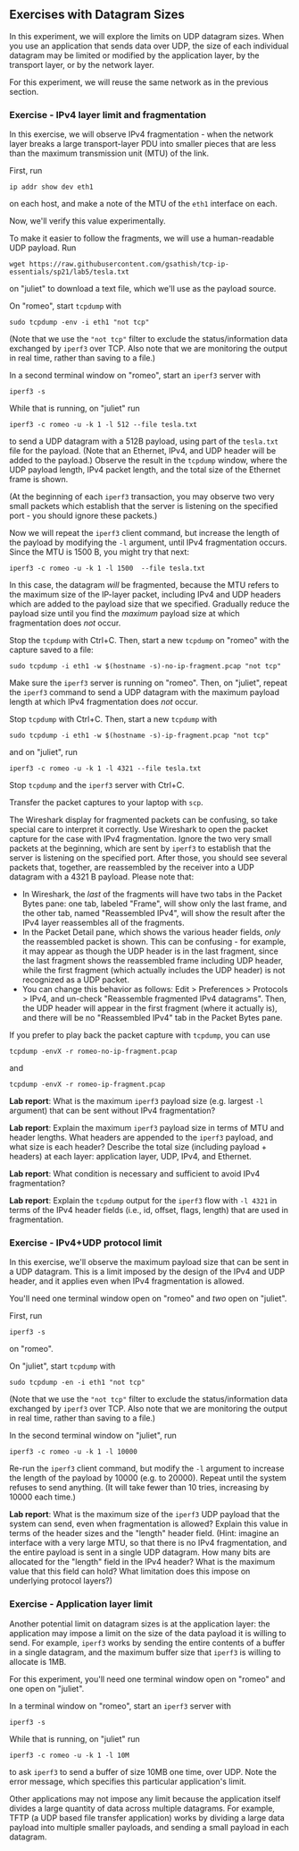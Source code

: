 ## Exercises with Datagram Sizes


In this experiment, we will explore the limits on UDP datagram sizes. When you use an application that sends data over UDP, the size of each individual datagram may be limited or modified by the application layer, by the transport layer, or by the network layer.

For this experiment, we will reuse the same network as in the previous section. 

### Exercise - IPv4 layer limit and fragmentation

In this exercise, we will observe IPv4 fragmentation - when the network layer breaks a large transport-layer PDU into smaller pieces that are less than the maximum transmission unit (MTU) of the link.

First, run 

```
ip addr show dev eth1
```

on each host, and make a note of the MTU of the `eth1` interface on each. 

Now, we'll verify this value experimentally.

To make it easier to follow the fragments, we will use a human-readable UDP payload. Run

```
wget https://raw.githubusercontent.com/gsathish/tcp-ip-essentials/sp21/lab5/tesla.txt
```

on "juliet" to download a text file, which we'll use as the payload source.

On "romeo", start `tcpdump` with 

```
sudo tcpdump -env -i eth1 "not tcp"
```

(Note that we use the `"not tcp"` filter to exclude the status/information data exchanged by `iperf3` over TCP. Also note that we are monitoring the output in real time, rather than saving to a file.)

In a second terminal window on "romeo", start an `iperf3` server with

```
iperf3 -s
```

While that is running, on "juliet" run

```
iperf3 -c romeo -u -k 1 -l 512 --file tesla.txt
```

to send a UDP datagram with a 512B payload, using part of the `tesla.txt` file for the payload. (Note that an Ethernet, IPv4, and UDP header will be added to the payload.) Observe the result in the `tcpdump` window, where the UDP payload length, IPv4 packet length, and the total size of the Ethernet frame is shown. 

(At the beginning of each `iperf3` transaction, you may observe two very small packets which establish that the server is listening on the specified port - you should ignore these packets.)

Now we will repeat the `iperf3` client command, but increase the length of the payload by modifying the `-l` argument, until IPv4 fragmentation occurs. Since the MTU is 1500 B, you might try that next:

```
iperf3 -c romeo -u -k 1 -l 1500  --file tesla.txt
```

In this case, the datagram *will* be fragmented, because the MTU refers to the maximum size of the IP-layer packet, including IPv4 and UDP headers which are added to the payload size that we specified. Gradually reduce the payload size until you find the *maximum* payload size at which fragmentation does *not* occur.


Stop the `tcpdump` with Ctrl+C. Then, start a new `tcpdump` on "romeo" with the capture saved to a file:

```
sudo tcpdump -i eth1 -w $(hostname -s)-no-ip-fragment.pcap "not tcp"
```

Make sure the `iperf3` server is running on "romeo". Then, on "juliet", repeat the `iperf3` command to send a UDP datagram with the maximum payload length at which IPv4 fragmentation does _not_ occur.

Stop `tcpdump` with Ctrl+C. Then, start a new `tcpdump` with


```
sudo tcpdump -i eth1 -w $(hostname -s)-ip-fragment.pcap "not tcp"
```

and on "juliet", run

```
iperf3 -c romeo -u -k 1 -l 4321 --file tesla.txt
```

Stop `tcpdump` and the `iperf3` server with Ctrl+C.

Transfer the packet captures to your laptop with `scp`.

The Wireshark display for fragmented packets can be confusing, so take special care to interpret it correctly. Use Wireshark to open the packet capture for the case with IPv4 fragmentation. Ignore the two very small packets at the beginning, which are sent by `iperf3` to establish that the server is listening on the specified port. After those, you should see several packets that, together, are reassembled by the receiver into a UDP datagram with a 4321 B payload. Please note that:

* In Wireshark, the *last* of the fragments will have two tabs in the Packet Bytes pane: one tab, labeled "Frame", will show only the last frame, and the other tab, named "Reassembled IPv4", will show the result after the IPv4 layer reassembles all of the fragments. 
* In the Packet Detail pane, which shows the various header fields, *only* the reassembled packet is shown. This can be confusing - for example, it may appear as though the UDP header is in the last fragment, since the last fragment shows the reassembled frame including UDP header, while the first fragment (which actually includes the UDP header) is not recognized as a UDP packet.
* You can change this behavior as follows: Edit > Preferences > Protocols > IPv4, and un-check "Reassemble fragmented IPv4 datagrams". Then, the UDP header will appear in the first fragment (where it actually is), and there will be no "Reassembled IPv4" tab in the Packet Bytes pane.

If you prefer to play back the packet capture with `tcpdump`, you can use

```
tcpdump -envX -r romeo-no-ip-fragment.pcap
```

and

```
tcpdump -envX -r romeo-ip-fragment.pcap
```

**Lab report**: What is the maximum `iperf3` payload size (e.g. largest `-l` argument) that can be sent without IPv4 fragmentation?

**Lab report**: Explain the maximum `iperf3` payload size in terms of MTU and header lengths. What headers are appended to the `iperf3` payload, and what size is each header?  Describe the total size (including payload + headers) at each layer: application layer, UDP, IPv4, and Ethernet.

**Lab report**: What condition is necessary and sufficient to avoid IPv4 fragmentation?

**Lab report**: Explain the `tcpdump` output for the `iperf3` flow with `-l 4321` in terms of the IPv4 header fields (i.e., id, offset, flags, length) that are used in fragmentation.

### Exercise - IPv4+UDP protocol limit

In this exercise, we'll observe the maximum payload size that can be sent in a UDP datagram. This is a limit imposed by the design of the IPv4 and UDP header, and it applies even when IPv4 fragmentation is allowed.

You'll need one terminal window open on "romeo" and _two_ open on "juliet".

First, run 

```
iperf3 -s 
```

on "romeo".

On "juliet",  start `tcpdump` with 

```
sudo tcpdump -en -i eth1 "not tcp"
```

(Note that we use the `"not tcp"` filter to exclude the status/information data exchanged by `iperf3` over TCP. Also note that we are monitoring the output in real time, rather than saving to a file.)

In the second terminal window on "juliet", run

```
iperf3 -c romeo -u -k 1 -l 10000
```

Re-run the `iperf3` client command, but modify the `-l` argument to increase the length of the payload by 10000 (e.g. to 20000). Repeat until the system refuses to send anything. (It will take fewer than 10 tries, increasing by 10000 each time.)


**Lab report**: What is the maximum size of the `iperf3` UDP payload that the system can send, even when fragmentation is allowed? Explain this value in terms of the header sizes and the "length" header field. (Hint: imagine an interface with a very large MTU, so that there is no IPv4 fragmentation, and the entire payload is sent in a single UDP datagram. How many bits are allocated for the "length" field in the IPv4 header? What is the maximum value that this field can hold? What limitation does this impose on underlying protocol layers?)


### Exercise - Application layer limit

Another potential limit on datagram sizes is at the application layer: the application may impose a limit on the size of the data payload it is willing to send. For example, `iperf3` works by sending the entire contents of a buffer in a single datagram, and the maximum buffer size that `iperf3` is willing to allocate is 1MB. 

For this experiment, you'll need one terminal window open on "romeo" and one open on "juliet".

In a terminal window on "romeo", start an `iperf3` server with

```
iperf3 -s
```

While that is running, on "juliet" run

```
iperf3 -c romeo -u -k 1 -l 10M
```

to ask `iperf3` to send a buffer of size 10MB one time, over UDP. Note the error message, which specifies this particular application's limit. 

Other applications may not impose any limit because the application itself divides a large quantity of data across multiple datagrams. For example, TFTP (a UDP based file transfer application) works by dividing a large data payload into multiple smaller payloads, and sending a small payload in each datagram.
